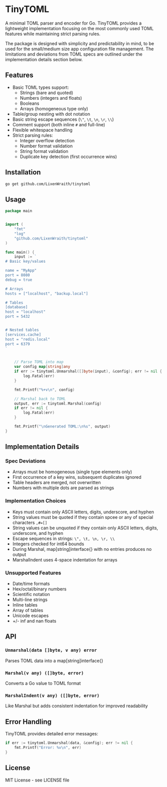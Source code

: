 # TinyTOML

A minimal TOML parser and encoder for Go. TinyTOML provides a lightweight implementation focusing on the most commonly used TOML features while maintaining strict parsing rules.

The package is designed with simplicity and predictability in mind, to be used for the small/medium size app configuration file management. The limitations and deviations from TOML specs are outlined under the implementation details section below.

## Features

- Basic TOML types support:
  - Strings (bare and quoted)
  - Numbers (integers and floats)
  - Booleans
  - Arrays (homogeneous type only)
- Table/group nesting with dot notation
- Basic string escape sequences (`\"`, `\t`, `\n`, `\r`, `\\`)
- Comment support (both inline `#` and full-line)
- Flexible whitespace handling
- Strict parsing rules:
  - Integer overflow detection
  - Number format validation
  - String format validation
  - Duplicate key detection (first occurrence wins)

## Installation

```bash
go get github.com/LixenWraith/tinytoml
```

## Usage

```go
package main


import (
    "fmt"
    "log"
    "github.com/LixenWraith/tinytoml"
)

func main() {
    input := `
# Basic key/values

name = "MyApp"
port = 8080
debug = true

# Arrays
hosts = ["localhost", "backup.local"]

# Tables
[database]
host = "localhost"
port = 5432


# Nested tables
[services.cache]
host = "redis.local"
port = 6379
`


    // Parse TOML into map
    var config map[string]any
    if err := tinytoml.Unmarshal([]byte(input), &config); err != nil {
        log.Fatal(err)
    }

    fmt.Printf("%+v\n", config)

    // Marshal back to TOML
    output, err := tinytoml.Marshal(config)
    if err != nil {
        log.Fatal(err)
    }

    fmt.Printf("\nGenerated TOML:\n%s", output)
}
```

## Implementation Details

### Spec Deviations

- Arrays must be homogeneous (single type elements only)
- First occurrence of a key wins, subsequent duplicates ignored
- Table headers are merged, not overwritten
- Numbers with multiple dots are parsed as strings

### Implementation Choices

- Keys must contain only ASCII letters, digits, underscore, and hyphen
- String values must be quoted if they contain spcee or any of special characters `,#=[]`
- String values can be unquoted if they contain only ASCII letters, digits, underscore, and hyphen
- Escape sequences in strings: `\", \t, \n, \r, \\`
- Integers checked for int64 bounds
- During Marshal, map[string]interface{} with no entries produces no output
- MarshalIndent uses 4-space indentation for arrays

### Unsupported Features

- Date/time formats
- Hex/octal/binary numbers
- Scientific notation
- Multi-line strings
- Inline tables
- Array of tables
- Unicode escapes
- +/- inf and nan floats

## API

### `Unmarshal(data []byte, v any) error`
Parses TOML data into a map[string]interface{}

### `Marshal(v any) ([]byte, error)`
Converts a Go value to TOML format

### `MarshalIndent(v any) ([]byte, error)`
Like Marshal but adds consistent indentation for improved readability

## Error Handling


TinyTOML provides detailed error messages:

```go
if err := tinytoml.Unmarshal(data, &config); err != nil {
    fmt.Printf("Error: %v\n", err)
}
```

## License

MIT License - see LICENSE file

